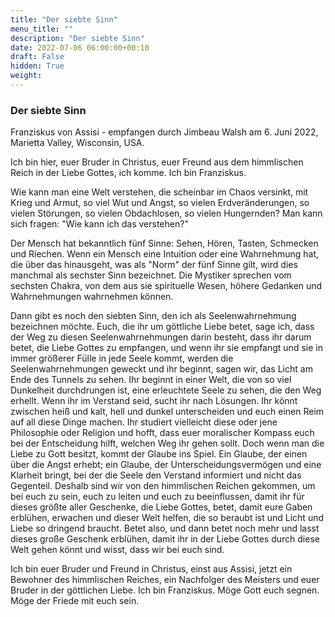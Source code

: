 ```yaml
---
title: "Der siebte Sinn"
menu_title: ""
description: "Der siebte Sinn"
date: 2022-07-06 06:00:00+00:10
draft: False
hidden: True
weight:
---
```

### Der siebte Sinn

Franziskus von Assisi - empfangen durch Jimbeau Walsh am 6. Juni 2022, Marietta Valley, Wisconsin, USA.

Ich bin hier, euer Bruder in Christus, euer Freund aus dem himmlischen Reich in der Liebe Gottes, ich komme. Ich bin Franziskus.

Wie kann man eine Welt verstehen, die scheinbar im Chaos versinkt, mit Krieg und Armut, so viel Wut und Angst, so vielen Erdveränderungen, so vielen Störungen, so vielen Obdachlosen, so vielen Hungernden? Man kann sich fragen: "Wie kann ich das verstehen?"

Der Mensch hat bekanntlich fünf Sinne: Sehen, Hören, Tasten, Schmecken und Riechen. Wenn ein Mensch eine Intuition oder eine Wahrnehmung hat, die über das hinausgeht, was als "Norm" der fünf Sinne gilt, wird dies manchmal als sechster Sinn bezeichnet. Die Mystiker sprechen vom sechsten Chakra, von dem aus sie spirituelle Wesen, höhere Gedanken und Wahrnehmungen wahrnehmen können.

Dann gibt es noch den siebten Sinn, den ich als Seelenwahrnehmung bezeichnen möchte. Euch, die ihr um göttliche Liebe betet, sage ich, dass der Weg zu diesen Seelenwahrnehmungen darin besteht, dass ihr darum betet, die Liebe Gottes zu empfangen, und wenn ihr sie empfangt und sie in immer größerer Fülle in jede Seele kommt, werden die Seelenwahrnehmungen geweckt und ihr beginnt, sagen wir, das Licht am Ende des Tunnels zu sehen. Ihr beginnt in einer Welt, die von so viel Dunkelheit durchdrungen ist, eine erleuchtete Seele zu sehen, die den Weg erhellt. Wenn ihr im Verstand seid, sucht ihr nach Lösungen. Ihr könnt zwischen heiß und kalt, hell und dunkel unterscheiden und euch einen Reim auf all diese Dinge machen. Ihr studiert vielleicht diese oder jene Philosophie oder Religion und hofft, dass euer moralischer Kompass euch bei der Entscheidung hilft, welchen Weg ihr gehen sollt. Doch wenn man die Liebe zu Gott besitzt, kommt der Glaube ins Spiel. Ein Glaube, der einen über die Angst erhebt; ein Glaube, der Unterscheidungsvermögen und eine Klarheit bringt, bei der die Seele den Verstand informiert und nicht das Gegenteil. Deshalb sind wir von den himmlischen Reichen gekommen, um bei euch zu sein, euch zu leiten und euch zu beeinflussen, damit ihr für dieses größte aller Geschenke, die Liebe Gottes, betet, damit eure Gaben erblühen, erwachen und dieser Welt helfen, die so beraubt ist und Licht und Liebe so dringend braucht. Betet also, und dann betet noch mehr und lasst dieses große Geschenk erblühen, damit ihr in der Liebe Gottes durch diese Welt gehen könnt und wisst, dass wir bei euch sind.

Ich bin euer Bruder und Freund in Christus, einst aus Assisi, jetzt ein Bewohner des himmlischen Reiches, ein Nachfolger des Meisters und euer Bruder in der göttlichen Liebe. Ich bin Franziskus. Möge Gott euch segnen. Möge der Friede mit euch sein.
